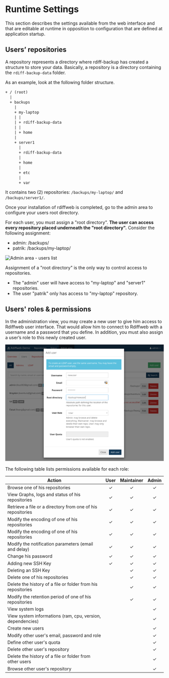 # Runtime Settings

This section describes the settings available from the web interface
and that are editable at runtime in opposition to configuration that
are defined at application startup.

## Users’ repositories

A repository represents a directory where rdiff-backup has created a
structure to store your data. Basically, a repository is a directory
containing the `rdiff-backup-data` folder.

As an example, look at the following folder structure.

    + / (root)
      |
      + backups
        |
        + my-laptop
        | |
        | + rdiff-backup-data
        | |
        | + home
        |
        + server1
          |
          + rdiff-backup-data
          |
          + home
          |
          + etc
          |
          + var

It contains two (2) repositories: `/backups/my-laptop/` and `/backups/server1/`.

Once your installation of rdiffweb is completed, go to the admin area to configure
your users root directory.

For each user, you must assign a "root directory". **The user can access every
repository placed underneath the "root directory".** Consider the
following assignment:

* admin: /backups/
* patrik: /backups/my-laptop/

![Admin area - users list](rdiffweb-users.png)

Assignment of a "root directory" is the only way to control access to
repositories.

* The "admin" user will have access to "my-laptop" and "server1" repositories.
* The user "patrik" only has access to "my-laptop" repository.

## Users' roles & permissions

In the administration view, you may create a new user to give him access to Rdiffweb
user interface. That would allow him to connect to Rdiffweb with a username and a
password that you define. In addition, you must also assign a user’s role to this
newly created user.

![Rdiffweb add user dialog](settings-user-role.png)

The following table lists permissions available for each role:

| Action | User | Maintainer | Admin
| ------ |:----:|:---:|:---:|
| Browse one of his repositories                               | ✓ | ✓ | ✓ |
| View Graphs, logs and status of his repositories            | ✓ | ✓ | ✓ |
| Retrieve a file or a directory from one of his repositories  | ✓ | ✓ | ✓ |
| Modify the encoding of one of his repositories               | ✓ | ✓ | ✓ |
| Modify the encoding of one of his repositories               | ✓ | ✓ | ✓ |
| Modify the notification parameters (email and delay)         | ✓ | ✓ | ✓ |
| Change his password                                          | ✓ | ✓ | ✓ |
| Adding new SSH Key                                           | ✓ | ✓ | ✓ |
| Deleting an SSH Key                                          |   | ✓ | ✓ |
| Delete one of his repositories                               |   | ✓ | ✓ |
| Delete the history of a file or folder from his repositories |   | ✓ | ✓ |
| Modify the retention period of one of his repositories       |   | ✓ | ✓ |
| View system logs                                             |   |   | ✓ |
| View system informations (ram, cpu, version, dependencies)   |   |   | ✓ |
| Create new users                                             |   |   | ✓ |
| Modify other user's email, password and role                 |   |   | ✓ |
| Define other user's quota                                    |   |   | ✓ |
| Delete other user's repository                               |   |   | ✓ |
| Delete the history of a file or folder from other users      |   |   | ✓ |
| Browse other user's repository                               |   |   | ✓ |
